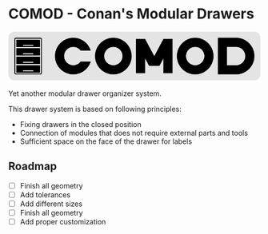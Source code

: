 # COMOD - Conan's Modular Drawers

![](logo.svg)

Yet another modular drawer organizer system.

This drawer system is based on following principles:

- Fixing drawers in the closed position
- Connection of modules that does not require external parts and tools
- Sufficient space on the face of the drawer for labels

## Roadmap

- [ ] Finish all geometry
- [ ] Add tolerances
- [ ] Add different sizes
- [ ] Finish all geometry
- [ ] Add proper customization
